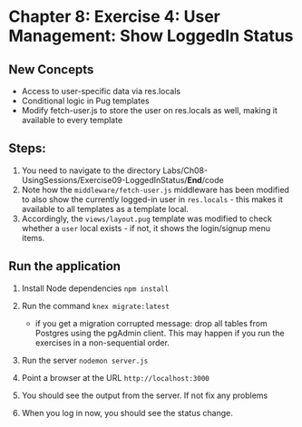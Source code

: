 # Chapter 8: Exercise 4: User Management: Show LoggedIn Status
## New Concepts
* Access to user-specific data via res.locals
* Conditional logic in Pug templates
* Modify fetch-user.js to store the user on res.locals as well, making it available to every template

## Steps:
1. You need to navigate to the directory Labs/Ch08-UsingSessions/Exercise09-LoggedInStatus/__End__/code
1. Note how the `middleware/fetch-user.js` middleware has been modified to also show the currently logged-in user in `res.locals` - this makes it available to all templates as a template local.
1. Accordingly, the `views/layout.pug` template was modified to check whether a `user` local exists - if not, it shows the login/signup menu items.
## Run the application
1. Install Node dependencies `npm install`
1. Run the command `knex migrate:latest`
   * if you get a migration corrupted message: drop all tables from Postgres using the pgAdmin client. This may happen if you run the exercises in a non-sequential order.

1. Run the server `nodemon server.js`
1. Point a browser at the URL `http://localhost:3000`
1. You should see the output from the server. If not fix any problems
1. When you log in now, you should see the status change.
